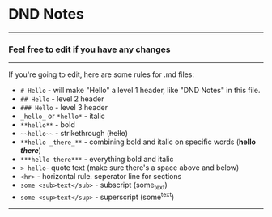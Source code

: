 # DND Notes

<hr> 

### Feel free to edit if you have any changes

<hr>

If you're going to edit, here are some rules for .md files:

- `# Hello` - will make "Hello" a level 1 header, like "DND Notes" in this file.
- `## Hello` - level 2 header
- `### Hello` - level 3 header 
- `_hello_` or `*hello*` - italic
- `**hello**` - bold
- `~~hello~~` - strikethrough (~~hello~~)
- `**hello _there_**` - combining bold and italic on specific words (**hello _there_**)
- `***hello there***` - everything bold and italic
- `> hello`- quote text (make sure there's a space above and below)
- `<hr>` - horizontal rule. seperator line for sections
- `some <sub>text</sub>` - subscript (some<sub>text</sub>)
- `some <sup>text</sup>` - superscript (some<sup>text</sup>)

<hr>


